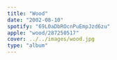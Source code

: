 ```yaml
---
title: "Wood"
date: "2002-08-10"
spotify: "69L0aDbROcnPuEmpJzd6zu"
apple: "wood/287250517"
cover: ../../images/wood.jpg
type: "album"
---
```




